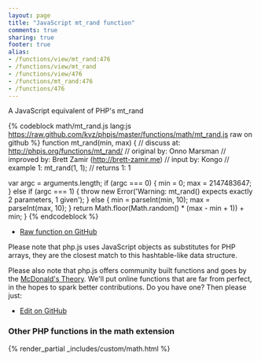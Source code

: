 ```yaml
---
layout: page
title: "JavaScript mt_rand function"
comments: true
sharing: true
footer: true
alias:
- /functions/view/mt_rand:476
- /functions/view/mt_rand
- /functions/view/476
- /functions/mt_rand:476
- /functions/476
---
```

<!-- Generated by Rakefile:build -->
A JavaScript equivalent of PHP's mt_rand

{% codeblock math/mt_rand.js lang:js https://raw.github.com/kvz/phpjs/master/functions/math/mt_rand.js raw on github %}
function mt_rand(min, max) {
  //  discuss at: http://phpjs.org/functions/mt_rand/
  // original by: Onno Marsman
  // improved by: Brett Zamir (http://brett-zamir.me)
  //    input by: Kongo
  //   example 1: mt_rand(1, 1);
  //   returns 1: 1

  var argc = arguments.length;
  if (argc === 0) {
    min = 0;
    max = 2147483647;
  } else if (argc === 1) {
    throw new Error('Warning: mt_rand() expects exactly 2 parameters, 1 given');
  } else {
    min = parseInt(min, 10);
    max = parseInt(max, 10);
  }
  return Math.floor(Math.random() * (max - min + 1)) + min;
}
{% endcodeblock %}

 - [Raw function on GitHub](https://github.com/kvz/phpjs/blob/master/functions/math/mt_rand.js)

Please note that php.js uses JavaScript objects as substitutes for PHP arrays, they are 
the closest match to this hashtable-like data structure. 

Please also note that php.js offers community built functions and goes by the 
[McDonald's Theory](https://medium.com/what-i-learned-building/9216e1c9da7d). We'll put online 
functions that are far from perfect, in the hopes to spark better contributions. 
Do you have one? Then please just: 

 - [Edit on GitHub](https://github.com/kvz/phpjs/edit/master/functions/math/mt_rand.js)


### Other PHP functions in the math extension
{% render_partial _includes/custom/math.html %}
